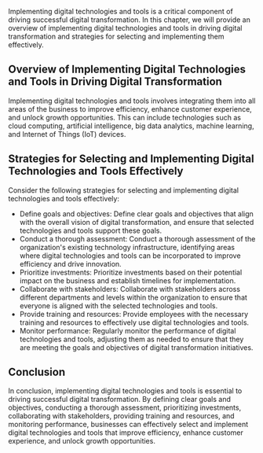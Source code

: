 
Implementing digital technologies and tools is a critical component of driving successful digital transformation. In this chapter, we will provide an overview of implementing digital technologies and tools in driving digital transformation and strategies for selecting and implementing them effectively.

Overview of Implementing Digital Technologies and Tools in Driving Digital Transformation
-----------------------------------------------------------------------------------------

Implementing digital technologies and tools involves integrating them into all areas of the business to improve efficiency, enhance customer experience, and unlock growth opportunities. This can include technologies such as cloud computing, artificial intelligence, big data analytics, machine learning, and Internet of Things (IoT) devices.

Strategies for Selecting and Implementing Digital Technologies and Tools Effectively
------------------------------------------------------------------------------------

Consider the following strategies for selecting and implementing digital technologies and tools effectively:

* Define goals and objectives: Define clear goals and objectives that align with the overall vision of digital transformation, and ensure that selected technologies and tools support these goals.
* Conduct a thorough assessment: Conduct a thorough assessment of the organization's existing technology infrastructure, identifying areas where digital technologies and tools can be incorporated to improve efficiency and drive innovation.
* Prioritize investments: Prioritize investments based on their potential impact on the business and establish timelines for implementation.
* Collaborate with stakeholders: Collaborate with stakeholders across different departments and levels within the organization to ensure that everyone is aligned with the selected technologies and tools.
* Provide training and resources: Provide employees with the necessary training and resources to effectively use digital technologies and tools.
* Monitor performance: Regularly monitor the performance of digital technologies and tools, adjusting them as needed to ensure that they are meeting the goals and objectives of digital transformation initiatives.

Conclusion
----------

In conclusion, implementing digital technologies and tools is essential to driving successful digital transformation. By defining clear goals and objectives, conducting a thorough assessment, prioritizing investments, collaborating with stakeholders, providing training and resources, and monitoring performance, businesses can effectively select and implement digital technologies and tools that improve efficiency, enhance customer experience, and unlock growth opportunities.
